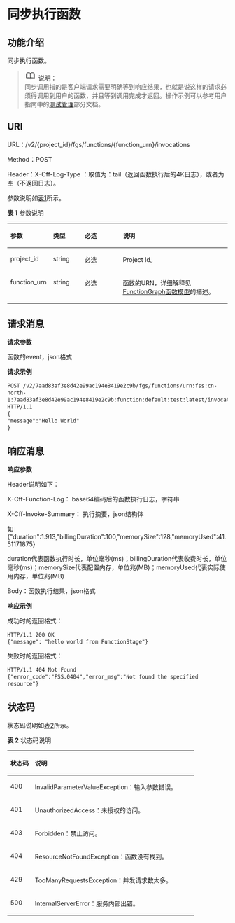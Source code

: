 # 同步执行函数<a name="functiongraph_06_0125"></a>

## 功能介绍<a name="section52406094"></a>

同步执行函数。

>![](public_sys-resources/icon-note.gif) **说明：**   
>同步调用指的是客户端请求需要明确等到响应结果，也就是说这样的请求必须得调用到用户的函数，并且等到调用完成才返回。操作示例可以参考用户指南中的[测试管理](https://support.huaweicloud.com/usermanual-functiongraph/functiongraph_01_0302.html)部分文档。  

## URI<a name="section1892800"></a>

URL：/v2/\{project\_id\}/fgs/functions/\{function\_urn\}/invocations

Method：POST

Header：X-Cff-Log-Type ：取值为：tail（返回函数执行后的4K日志），或者为空（不返回日志）。

参数说明如[表1](#d0e8270)所示。

**表 1**  参数说明

<a name="d0e8270"></a>
<table><thead align="left"><tr id="row9028226"><th class="cellrowborder" valign="top" width="19.388061193880613%" id="mcps1.2.5.1.1"><p id="p60197675"><a name="p60197675"></a><a name="p60197675"></a>参数</p>
</th>
<th class="cellrowborder" valign="top" width="14.288571142885711%" id="mcps1.2.5.1.2"><p id="p44173468"><a name="p44173468"></a><a name="p44173468"></a>类型</p>
</th>
<th class="cellrowborder" valign="top" width="17.348265173482652%" id="mcps1.2.5.1.3"><p id="p21281150"><a name="p21281150"></a><a name="p21281150"></a>必选</p>
</th>
<th class="cellrowborder" valign="top" width="48.97510248975102%" id="mcps1.2.5.1.4"><p id="p46051576"><a name="p46051576"></a><a name="p46051576"></a>说明</p>
</th>
</tr>
</thead>
<tbody><tr id="row39190195"><td class="cellrowborder" valign="top" width="19.388061193880613%" headers="mcps1.2.5.1.1 "><p id="p20289239"><a name="p20289239"></a><a name="p20289239"></a>project_id</p>
</td>
<td class="cellrowborder" valign="top" width="14.288571142885711%" headers="mcps1.2.5.1.2 "><p id="p32815626"><a name="p32815626"></a><a name="p32815626"></a>string</p>
</td>
<td class="cellrowborder" valign="top" width="17.348265173482652%" headers="mcps1.2.5.1.3 "><p id="p40820087"><a name="p40820087"></a><a name="p40820087"></a>必选</p>
</td>
<td class="cellrowborder" valign="top" width="48.97510248975102%" headers="mcps1.2.5.1.4 "><p id="p18092740"><a name="p18092740"></a><a name="p18092740"></a>Project Id。</p>
</td>
</tr>
<tr id="row28616934"><td class="cellrowborder" valign="top" width="19.388061193880613%" headers="mcps1.2.5.1.1 "><p id="p36270311"><a name="p36270311"></a><a name="p36270311"></a>function_urn</p>
</td>
<td class="cellrowborder" valign="top" width="14.288571142885711%" headers="mcps1.2.5.1.2 "><p id="p52214044"><a name="p52214044"></a><a name="p52214044"></a>string</p>
</td>
<td class="cellrowborder" valign="top" width="17.348265173482652%" headers="mcps1.2.5.1.3 "><p id="p1479149"><a name="p1479149"></a><a name="p1479149"></a>必选</p>
</td>
<td class="cellrowborder" valign="top" width="48.97510248975102%" headers="mcps1.2.5.1.4 "><p id="p52702276"><a name="p52702276"></a><a name="p52702276"></a>函数的URN，详细解释见<a href="FunctionGraph函数模型.md">FunctionGraph函数模型</a>的描述。</p>
</td>
</tr>
</tbody>
</table>

## 请求消息<a name="section17035201"></a>

**请求参数**

函数的event，json格式

**请求示例**

```
POST /v2/7aad83af3e8d42e99ac194e8419e2c9b/fgs/functions/urn:fss:cn-north-1:7aad83af3e8d42e99ac194e8419e2c9b:function:default:test:latest/invocations HTTP/1.1 
{ 
"message":"Hello World" 
}
```

## 响应消息<a name="section19099082"></a>

**响应参数**

Header说明如下：

X-Cff-Function-Log： base64编码后的函数执行日志，字符串

X-Cff-Invoke-Summary： 执行摘要，json结构体

如 \{"duration":1.913,"billingDuration":100,"memorySize":128,"memoryUsed":41.51171875\}

duration代表函数执行时长，单位毫秒\(ms\)；billingDuration代表收费时长，单位毫秒\(ms\)；memorySize代表配置内存，单位兆\(MB\)；memoryUsed代表实际使用内存，单位兆\(MB\)

Body：函数执行结果，json格式

**响应示例**

成功时的返回格式：

```
HTTP/1.1 200 OK
{"message": "hello world from FunctionStage"}
```

失败时的返回格式：

```
HTTP/1.1 404 Not Found
{"error_code":"FSS.0404","error_msg":"Not found the specified resource"}
```

## 状态码<a name="section37674012"></a>

状态码说明如[表2](#d0e8349)所示。

**表 2**  状态码说明

<a name="d0e8349"></a>
<table><thead align="left"><tr id="row33828780"><th class="cellrowborder" valign="top" width="13.13%" id="mcps1.2.3.1.1"><p id="p55776650"><a name="p55776650"></a><a name="p55776650"></a>状态码</p>
</th>
<th class="cellrowborder" valign="top" width="86.87%" id="mcps1.2.3.1.2"><p id="p21614805"><a name="p21614805"></a><a name="p21614805"></a>说明</p>
</th>
</tr>
</thead>
<tbody><tr id="row5968756"><td class="cellrowborder" valign="top" width="13.13%" headers="mcps1.2.3.1.1 "><p id="p13707216"><a name="p13707216"></a><a name="p13707216"></a>400</p>
</td>
<td class="cellrowborder" valign="top" width="86.87%" headers="mcps1.2.3.1.2 "><p id="p36542672"><a name="p36542672"></a><a name="p36542672"></a>InvalidParameterValueException：输入参数错误。</p>
</td>
</tr>
<tr id="row60448593"><td class="cellrowborder" valign="top" width="13.13%" headers="mcps1.2.3.1.1 "><p id="p64497859"><a name="p64497859"></a><a name="p64497859"></a>401</p>
</td>
<td class="cellrowborder" valign="top" width="86.87%" headers="mcps1.2.3.1.2 "><p id="p56944077"><a name="p56944077"></a><a name="p56944077"></a>UnauthorizedAccess：未授权的访问。</p>
</td>
</tr>
<tr id="row282918271464"><td class="cellrowborder" valign="top" width="13.13%" headers="mcps1.2.3.1.1 "><p id="p108291627134618"><a name="p108291627134618"></a><a name="p108291627134618"></a>403</p>
</td>
<td class="cellrowborder" valign="top" width="86.87%" headers="mcps1.2.3.1.2 "><p id="p48291727104620"><a name="p48291727104620"></a><a name="p48291727104620"></a>Forbidden：禁止访问。</p>
</td>
</tr>
<tr id="row42734651"><td class="cellrowborder" valign="top" width="13.13%" headers="mcps1.2.3.1.1 "><p id="p38954717"><a name="p38954717"></a><a name="p38954717"></a>404</p>
</td>
<td class="cellrowborder" valign="top" width="86.87%" headers="mcps1.2.3.1.2 "><p id="p1215532"><a name="p1215532"></a><a name="p1215532"></a>ResourceNotFoundException：函数没有找到。</p>
</td>
</tr>
<tr id="row10939791"><td class="cellrowborder" valign="top" width="13.13%" headers="mcps1.2.3.1.1 "><p id="p13707916"><a name="p13707916"></a><a name="p13707916"></a>429</p>
</td>
<td class="cellrowborder" valign="top" width="86.87%" headers="mcps1.2.3.1.2 "><p id="p36599401"><a name="p36599401"></a><a name="p36599401"></a>TooManyRequestsException：并发请求数太多。</p>
</td>
</tr>
<tr id="row60959155"><td class="cellrowborder" valign="top" width="13.13%" headers="mcps1.2.3.1.1 "><p id="p38744516"><a name="p38744516"></a><a name="p38744516"></a>500</p>
</td>
<td class="cellrowborder" valign="top" width="86.87%" headers="mcps1.2.3.1.2 "><p id="p51298057"><a name="p51298057"></a><a name="p51298057"></a>InternalServerError：服务内部出错。</p>
</td>
</tr>
</tbody>
</table>

